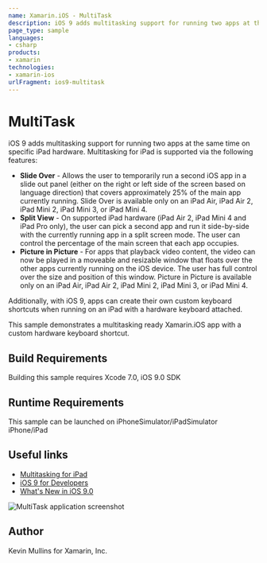 ```yaml
---
name: Xamarin.iOS - MultiTask
description: iOS 9 adds multitasking support for running two apps at the same time on specific iPad hardware. Multitasking for iPad is supported via the...
page_type: sample
languages:
- csharp
products:
- xamarin
technologies:
- xamarin-ios
urlFragment: ios9-multitask
---
```

# MultiTask

iOS 9 adds multitasking support for running two apps at the same time on specific iPad hardware. Multitasking for iPad is supported via the following features:

* **Slide Over** - Allows the user to temporarily run a second iOS app in a slide out panel (either on the right or left side of the screen based on language direction) that covers approximately 25% of the main app currently running. Slide Over is available only on an iPad Air, iPad Air 2, iPad Mini 2, iPad Mini 3, or iPad Mini 4.
* **Split View** - On supported iPad hardware (iPad Air 2, iPad Mini 4 and iPad Pro only), the user can pick a second app and run it side-by-side with the currently running app in a split screen mode. The user can control the percentage of the main screen that each app occupies.
* **Picture in Picture** - For apps that playback video content, the video can now be played in a moveable and resizable window that floats over the other apps currently running on the iOS device. The user has full control over the size and position of this window. Picture in Picture is available only on an iPad Air, iPad Air 2, iPad Mini 2, iPad Mini 3, or iPad Mini 4.

Additionally, with iOS 9, apps can create their own custom keyboard shortcuts when running on an iPad with a hardware keyboard attached.

This sample demonstrates a multitasking ready Xamarin.iOS app with a custom hardware keyboard shortcut.

## Build Requirements

Building this sample requires Xcode 7.0, iOS 9.0 SDK


## Runtime Requirements

This sample can be launched on iPhoneSimulator/iPadSimulator iPhone/iPad

## Useful links

* [Multitasking for iPad](http://developer.xamarin.com/guides/ios/platform_features/introduction_to_ios9/multitasking/)
* [iOS 9 for Developers](https://developer.apple.com/ios/pre-release/)
* [What's New in iOS 9.0](https://developer.apple.com/library/prerelease/ios/releasenotes/General/WhatsNewIniOS/Articles/iOS9.html)

![MultiTask application screenshot](Screenshots/01.png "MultiTask application screenshot")

## Author

Kevin Mullins for Xamarin, Inc.


